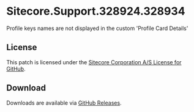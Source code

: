 # Sitecore.Support.328924.328934
Profile keys names are not displayed in the custom 'Profile Card Details'

## License  
This patch is licensed under the [Sitecore Corporation A/S License for GitHub](https://github.com/sitecoresupport/Sitecore.Support.328924.328934/blob/master/LICENSE).  

## Download  
Downloads are available via [GitHub Releases](https://github.com/sitecoresupport/Sitecore.Support.328924.328934/releases).  
